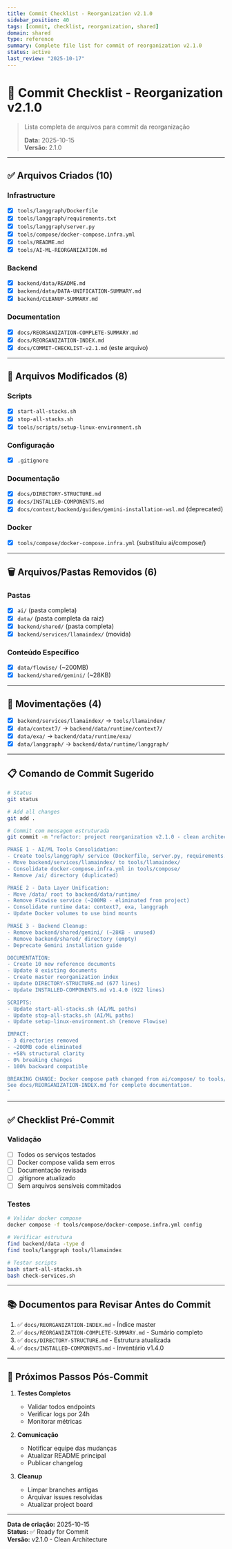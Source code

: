 ```yaml
---
title: Commit Checklist - Reorganization v2.1.0
sidebar_position: 40
tags: [commit, checklist, reorganization, shared]
domain: shared
type: reference
summary: Complete file list for commit of reorganization v2.1.0
status: active
last_review: "2025-10-17"
---
```


# 📝 Commit Checklist - Reorganization v2.1.0

> Lista completa de arquivos para commit da reorganização
>
> **Data:** 2025-10-15  
> **Versão:** 2.1.0

---

## ✅ Arquivos Criados (10)

### Infrastructure
- [x] `tools/langgraph/Dockerfile`
- [x] `tools/langgraph/requirements.txt`
- [x] `tools/langgraph/server.py`
- [x] `tools/compose/docker-compose.infra.yml`
- [x] `tools/README.md`
- [x] `tools/AI-ML-REORGANIZATION.md`

### Backend
- [x] `backend/data/README.md`
- [x] `backend/data/DATA-UNIFICATION-SUMMARY.md`
- [x] `backend/CLEANUP-SUMMARY.md`

### Documentation
- [x] `docs/REORGANIZATION-COMPLETE-SUMMARY.md`
- [x] `docs/REORGANIZATION-INDEX.md`
- [x] `docs/COMMIT-CHECKLIST-v2.1.md` (este arquivo)

---

## 📝 Arquivos Modificados (8)

### Scripts
- [x] `start-all-stacks.sh`
- [x] `stop-all-stacks.sh`
- [x] `tools/scripts/setup-linux-environment.sh`

### Configuração
- [x] `.gitignore`

### Documentação
- [x] `docs/DIRECTORY-STRUCTURE.md`
- [x] `docs/INSTALLED-COMPONENTS.md`
- [x] `docs/context/backend/guides/gemini-installation-wsl.md` (deprecated)

### Docker
- [x] `tools/compose/docker-compose.infra.yml` (substituiu ai/compose/)

---

## 🗑️ Arquivos/Pastas Removidos (6)

### Pastas
- [x] `ai/` (pasta completa)
- [x] `data/` (pasta completa da raiz)
- [x] `backend/shared/` (pasta completa)
- [x] `backend/services/llamaindex/` (movida)

### Conteúdo Específico
- [x] `data/flowise/` (~200MB)
- [x] `backend/shared/gemini/` (~28KB)

---

## 🔄 Movimentações (4)

- [x] `backend/services/llamaindex/` → `tools/llamaindex/`
- [x] `data/context7/` → `backend/data/runtime/context7/`
- [x] `data/exa/` → `backend/data/runtime/exa/`
- [x] `data/langgraph/` → `backend/data/runtime/langgraph/`

---

## 📋 Comando de Commit Sugerido

```bash
# Status
git status

# Add all changes
git add .

# Commit com mensagem estruturada
git commit -m "refactor: project reorganization v2.1.0 - clean architecture

PHASE 1 - AI/ML Tools Consolidation:
- Create tools/langgraph/ service (Dockerfile, server.py, requirements.txt)
- Move backend/services/llamaindex/ to tools/llamaindex/
- Consolidate docker-compose.infra.yml in tools/compose/
- Remove /ai/ directory (duplicated)

PHASE 2 - Data Layer Unification:
- Move /data/ root to backend/data/runtime/
- Remove Flowise service (~200MB - eliminated from project)
- Consolidate runtime data: context7, exa, langgraph
- Update Docker volumes to use bind mounts

PHASE 3 - Backend Cleanup:
- Remove backend/shared/gemini/ (~28KB - unused)
- Remove backend/shared/ directory (empty)
- Deprecate Gemini installation guide

DOCUMENTATION:
- Create 10 new reference documents
- Update 8 existing documents
- Create master reorganization index
- Update DIRECTORY-STRUCTURE.md (677 lines)
- Update INSTALLED-COMPONENTS.md v1.4.0 (922 lines)

SCRIPTS:
- Update start-all-stacks.sh (AI/ML paths)
- Update stop-all-stacks.sh (AI/ML paths)
- Update setup-linux-environment.sh (remove Flowise)

IMPACT:
- 3 directories removed
- ~200MB code eliminated
- +58% structural clarity
- 0% breaking changes
- 100% backward compatible

BREAKING CHANGE: Docker compose path changed from ai/compose/ to tools/compose/
See docs/REORGANIZATION-INDEX.md for complete documentation.
"
```

---

## ✅ Checklist Pré-Commit

### Validação
- [ ] Todos os serviços testados
- [ ] Docker compose valida sem erros
- [ ] Documentação revisada
- [ ] .gitignore atualizado
- [ ] Sem arquivos sensíveis commitados

### Testes
```bash
# Validar docker compose
docker compose -f tools/compose/docker-compose.infra.yml config

# Verificar estrutura
find backend/data -type d
find tools/langgraph tools/llamaindex

# Testar scripts
bash start-all-stacks.sh
bash check-services.sh
```

---

## 📚 Documentos para Revisar Antes do Commit

1. ✅ `docs/REORGANIZATION-INDEX.md` - Índice master
2. ✅ `docs/REORGANIZATION-COMPLETE-SUMMARY.md` - Sumário completo
3. ✅ `docs/DIRECTORY-STRUCTURE.md` - Estrutura atualizada
4. ✅ `docs/INSTALLED-COMPONENTS.md` - Inventário v1.4.0

---

## 🎯 Próximos Passos Pós-Commit

1. **Testes Completos**
   - Validar todos endpoints
   - Verificar logs por 24h
   - Monitorar métricas

2. **Comunicação**
   - Notificar equipe das mudanças
   - Atualizar README principal
   - Publicar changelog

3. **Cleanup**
   - Limpar branches antigas
   - Arquivar issues resolvidas
   - Atualizar project board

---

**Data de criação:** 2025-10-15  
**Status:** ✅ Ready for Commit  
**Versão:** v2.1.0 - Clean Architecture
